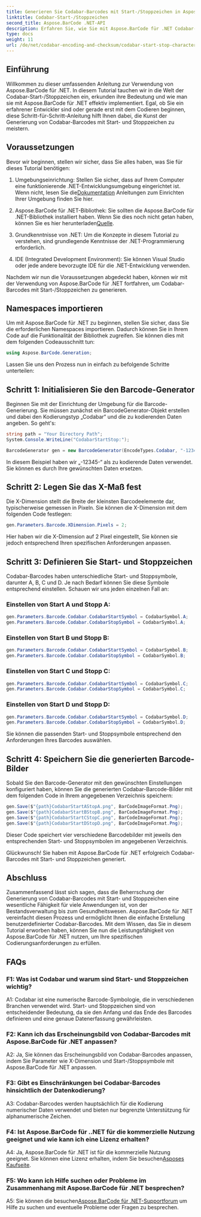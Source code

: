 ```yaml
---
title: Generieren Sie Codabar-Barcodes mit Start-/Stoppzeichen in Aspose.BarCode für .NET
linktitle: Codabar-Start-/Stoppzeichen
second_title: Aspose.BarCode .NET-API
description: Erfahren Sie, wie Sie mit Aspose.BarCode für .NET Codabar-Barcodes mit Start- und Stoppzeichen erstellen. Eine Schritt-für-Schritt-Anleitung für Entwickler.
type: docs
weight: 11
url: /de/net/codabar-encoding-and-checksum/codabar-start-stop-characters/
---
```

## Einführung

Willkommen zu dieser umfassenden Anleitung zur Verwendung von Aspose.BarCode für .NET. In diesem Tutorial tauchen wir in die Welt der Codabar-Start-/Stoppzeichen ein, erkunden ihre Bedeutung und wie man sie mit Aspose.BarCode für .NET effektiv implementiert. Egal, ob Sie ein erfahrener Entwickler sind oder gerade erst mit dem Codieren beginnen, diese Schritt-für-Schritt-Anleitung hilft Ihnen dabei, die Kunst der Generierung von Codabar-Barcodes mit Start- und Stoppzeichen zu meistern.

## Voraussetzungen

Bevor wir beginnen, stellen wir sicher, dass Sie alles haben, was Sie für dieses Tutorial benötigen:

1.  Umgebungseinrichtung: Stellen Sie sicher, dass auf Ihrem Computer eine funktionierende .NET-Entwicklungsumgebung eingerichtet ist. Wenn nicht, lesen Sie die[Dokumentation](https://reference.aspose.com/barcode/net/) Anleitungen zum Einrichten Ihrer Umgebung finden Sie hier.

2. Aspose.BarCode für .NET-Bibliothek: Sie sollten die Aspose.BarCode für .NET-Bibliothek installiert haben. Wenn Sie dies noch nicht getan haben, können Sie es hier herunterladen[Quelle](https://releases.aspose.com/barcode/net/).

3. Grundkenntnisse von .NET: Um die Konzepte in diesem Tutorial zu verstehen, sind grundlegende Kenntnisse der .NET-Programmierung erforderlich.

4. IDE (Integrated Development Environment): Sie können Visual Studio oder jede andere bevorzugte IDE für die .NET-Entwicklung verwenden.

Nachdem wir nun die Voraussetzungen abgedeckt haben, können wir mit der Verwendung von Aspose.BarCode für .NET fortfahren, um Codabar-Barcodes mit Start-/Stoppzeichen zu generieren.

## Namespaces importieren

Um mit Aspose.BarCode für .NET zu beginnen, stellen Sie sicher, dass Sie die erforderlichen Namespaces importieren. Dadurch können Sie in Ihrem Code auf die Funktionalität der Bibliothek zugreifen. Sie können dies mit dem folgenden Codeausschnitt tun:

```csharp
using Aspose.BarCode.Generation;
```

Lassen Sie uns den Prozess nun in einfach zu befolgende Schritte unterteilen:

## Schritt 1: Initialisieren Sie den Barcode-Generator

Beginnen Sie mit der Einrichtung der Umgebung für die Barcode-Generierung. Sie müssen zunächst ein BarcodeGenerator-Objekt erstellen und dabei den Kodierungstyp „Codabar“ und die zu kodierenden Daten angeben. So geht's:

```csharp
string path = "Your Directory Path";
System.Console.WriteLine("CodabarStartStop:");

BarcodeGenerator gen = new BarcodeGenerator(EncodeTypes.Codabar, "-12345-");
```

In diesem Beispiel haben wir „-12345-“ als zu kodierende Daten verwendet. Sie können es durch Ihre gewünschten Daten ersetzen.

## Schritt 2: Legen Sie das X-Maß fest

Die X-Dimension stellt die Breite der kleinsten Barcodeelemente dar, typischerweise gemessen in Pixeln. Sie können die X-Dimension mit dem folgenden Code festlegen:

```csharp
gen.Parameters.Barcode.XDimension.Pixels = 2;
```

Hier haben wir die X-Dimension auf 2 Pixel eingestellt, Sie können sie jedoch entsprechend Ihren spezifischen Anforderungen anpassen.

## Schritt 3: Definieren Sie Start- und Stoppzeichen

Codabar-Barcodes haben unterschiedliche Start- und Stoppsymbole, darunter A, B, C und D. Je nach Bedarf können Sie diese Symbole entsprechend einstellen. Schauen wir uns jeden einzelnen Fall an:

### Einstellen von Start A und Stopp A:

```csharp
gen.Parameters.Barcode.Codabar.CodabarStartSymbol = CodabarSymbol.A;
gen.Parameters.Barcode.Codabar.CodabarStopSymbol = CodabarSymbol.A;
```

### Einstellen von Start B und Stopp B:

```csharp
gen.Parameters.Barcode.Codabar.CodabarStartSymbol = CodabarSymbol.B;
gen.Parameters.Barcode.Codabar.CodabarStopSymbol = CodabarSymbol.B;
```

### Einstellen von Start C und Stopp C:

```csharp
gen.Parameters.Barcode.Codabar.CodabarStartSymbol = CodabarSymbol.C;
gen.Parameters.Barcode.Codabar.CodabarStopSymbol = CodabarSymbol.C;
```

### Einstellen von Start D und Stopp D:

```csharp
gen.Parameters.Barcode.Codabar.CodabarStartSymbol = CodabarSymbol.D;
gen.Parameters.Barcode.Codabar.CodabarStopSymbol = CodabarSymbol.D;
```

Sie können die passenden Start- und Stoppsymbole entsprechend den Anforderungen Ihres Barcodes auswählen.

## Schritt 4: Speichern Sie die generierten Barcode-Bilder

Sobald Sie den Barcode-Generator mit den gewünschten Einstellungen konfiguriert haben, können Sie die generierten Codabar-Barcode-Bilder mit dem folgenden Code in Ihrem angegebenen Verzeichnis speichern:

```csharp
gen.Save($"{path}CodabarStartAStopA.png", BarCodeImageFormat.Png);
gen.Save($"{path}CodabarStartBStopB.png", BarCodeImageFormat.Png);
gen.Save($"{path}CodabarStartCStopC.png", BarCodeImageFormat.Png);
gen.Save($"{path}CodabarStartDStopD.png", BarCodeImageFormat.Png);
```

Dieser Code speichert vier verschiedene Barcodebilder mit jeweils den entsprechenden Start- und Stoppsymbolen im angegebenen Verzeichnis.

Glückwunsch! Sie haben mit Aspose.BarCode für .NET erfolgreich Codabar-Barcodes mit Start- und Stoppzeichen generiert.

## Abschluss

Zusammenfassend lässt sich sagen, dass die Beherrschung der Generierung von Codabar-Barcodes mit Start- und Stoppzeichen eine wesentliche Fähigkeit für viele Anwendungen ist, von der Bestandsverwaltung bis zum Gesundheitswesen. Aspose.BarCode für .NET vereinfacht diesen Prozess und ermöglicht Ihnen die einfache Erstellung benutzerdefinierter Codabar-Barcodes. Mit dem Wissen, das Sie in diesem Tutorial erworben haben, können Sie nun die Leistungsfähigkeit von Aspose.BarCode für .NET nutzen, um Ihre spezifischen Codierungsanforderungen zu erfüllen.

## FAQs

### F1: Was ist Codabar und warum sind Start- und Stoppzeichen wichtig?

A1: Codabar ist eine numerische Barcode-Symbologie, die in verschiedenen Branchen verwendet wird. Start- und Stoppzeichen sind von entscheidender Bedeutung, da sie den Anfang und das Ende des Barcodes definieren und eine genaue Datenerfassung gewährleisten.

### F2: Kann ich das Erscheinungsbild von Codabar-Barcodes mit Aspose.BarCode für .NET anpassen?

A2: Ja, Sie können das Erscheinungsbild von Codabar-Barcodes anpassen, indem Sie Parameter wie X-Dimension und Start-/Stoppsymbole mit Aspose.BarCode für .NET anpassen.

### F3: Gibt es Einschränkungen bei Codabar-Barcodes hinsichtlich der Datenkodierung?

A3: Codabar-Barcodes werden hauptsächlich für die Kodierung numerischer Daten verwendet und bieten nur begrenzte Unterstützung für alphanumerische Zeichen.

### F4: Ist Aspose.BarCode für ..NET für die kommerzielle Nutzung geeignet und wie kann ich eine Lizenz erhalten?

 A4: Ja, Aspose.BarCode für .NET ist für die kommerzielle Nutzung geeignet. Sie können eine Lizenz erhalten, indem Sie besuchen[Asposes Kaufseite](https://purchase.aspose.com/buy).

### F5: Wo kann ich Hilfe suchen oder Probleme im Zusammenhang mit Aspose.BarCode für .NET besprechen?

 A5: Sie können die besuchen[Aspose.BarCode für .NET-Supportforum](https://forum.aspose.com/c/barcode/13) um Hilfe zu suchen und eventuelle Probleme oder Fragen zu besprechen.